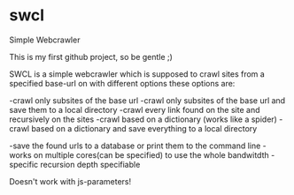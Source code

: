 # swcl
Simple Webcrawler

This is my first github project, so be gentle ;)

SWCL is a simple webcrawler which is supposed to crawl sites from a specified base-url on with different options
these options are:

-crawl only subsites of the base url
-crawl only subsites of the base url and save them to a local directory
-crawl every link found on the site and recursively on the sites
-crawl based on a dictionary (works like a spider)
-crawl based on a dictionary and save everything to a local directory

-save the found urls to a database or print them to the command line
-works on multiple cores(can be specified) to use the whole bandwitdth
-specific recursion depth specifiable

Doesn't work with js-parameters! 
